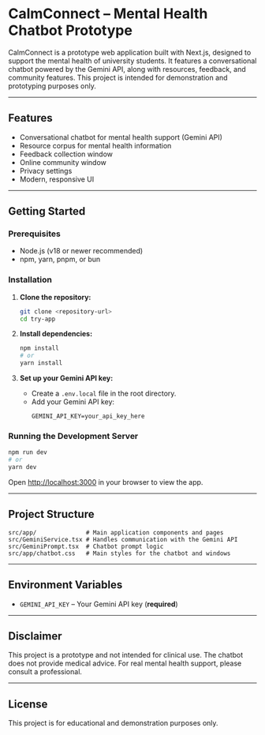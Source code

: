 # CalmConnect – Mental Health Chatbot Prototype

CalmConnect is a prototype web application built with Next.js, designed to support the mental health of university students. It features a conversational chatbot powered by the Gemini API, along with resources, feedback, and community features. This project is intended for demonstration and prototyping purposes only.

---

## Features

- Conversational chatbot for mental health support (Gemini API)
- Resource corpus for mental health information
- Feedback collection window
- Online community window
- Privacy settings
- Modern, responsive UI

---

## Getting Started

### Prerequisites

- Node.js (v18 or newer recommended)
- npm, yarn, pnpm, or bun

### Installation

1. **Clone the repository:**
    ```bash
    git clone <repository-url>
    cd try-app
    ```

2. **Install dependencies:**
    ```bash
    npm install
    # or
    yarn install
    ```

3. **Set up your Gemini API key:**
    - Create a `.env.local` file in the root directory.
    - Add your Gemini API key:
      ```
      GEMINI_API_KEY=your_api_key_here
      ```

### Running the Development Server

```bash
npm run dev
# or
yarn dev
```

Open [http://localhost:3000](http://localhost:3000) in your browser to view the app.

---

## Project Structure

```
src/app/              # Main application components and pages
src/GeminiService.tsx # Handles communication with the Gemini API
src/GeminiPrompt.tsx  # Chatbot prompt logic
src/app/chatbot.css   # Main styles for the chatbot and windows
```

---

## Environment Variables

- `GEMINI_API_KEY` – Your Gemini API key (**required**)

---

## Disclaimer

This project is a prototype and not intended for clinical use. The chatbot does not provide medical advice. For real mental health support, please consult a professional.

---

## License

This project is for educational and demonstration purposes only.